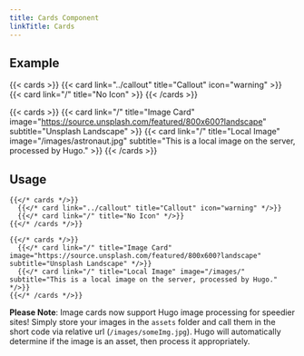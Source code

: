 ```yaml
---
title: Cards Component
linkTitle: Cards
---
```


## Example

{{< cards >}}
  {{< card link="../callout" title="Callout" icon="warning" >}}
  {{< card link="/" title="No Icon" >}}
{{< /cards >}}

{{< cards >}}
  {{< card link="/" title="Image Card" image="https://source.unsplash.com/featured/800x600?landscape" subtitle="Unsplash Landscape" >}}
  {{< card link="/" title="Local Image" image="/images/astronaut.jpg" subtitle="This is a local image on the server, processed by Hugo." >}}
{{< /cards >}}


## Usage

```
{{</* cards */>}}
  {{</* card link="../callout" title="Callout" icon="warning" */>}}
  {{</* card link="/" title="No Icon" */>}}
{{</* /cards */>}}
```

```
{{</* cards */>}}
  {{</* card link="/" title="Image Card" image="https://source.unsplash.com/featured/800x600?landscape" subtitle="Unsplash Landscape" */>}}
  {{</* card link="/" title="Local Image" image="/images/" subtitle="This is a local image on the server, processed by Hugo." */>}}
{{</* /cards */>}}
```
**Please Note**: Image cards now support Hugo image processing for speedier sites! Simply store your images in the `assets` folder and call them in the short code via relative url (`/images/someImg.jpg`). Hugo will automatically determine if the image is an asset, then process it appropriately.